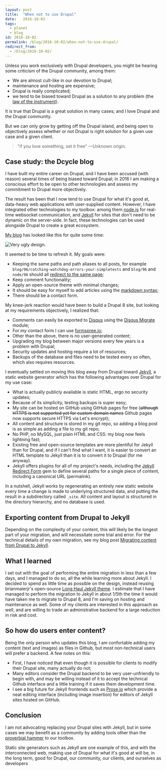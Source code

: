 ```yaml
---
layout: post
title:  "When not to use Drupal"
date:   2016-10-02
tags:
  - planet
  - blog
id: 2016-10-02
permalink: /blog/2016-10-02/when-not-to-use-drupal/
redirect_from:
  - /blog/2016-10-02/
---
```


Unless you work exclusively with Drupal developers, you might be hearing some criticism of the Drupal community, among them:

 * We are almost cult-like in our devotion to Drupal;
 * maintenance and hosting are expensive;
 * Drupal is really complicated;
 * we tend to be biased toward Drupal as a solution to any problem (the [law of the instrument](https://en.wikipedia.org/wiki/Law_of_the_instrument)).

It is true that Drupal is a great solution in many cases; and I love Drupal and the Drupal community.

But we can only grow by getting off the Drupal island, and being open to objectively assess whether or not Drupal is right solution for a given use case and a given client.

> "if you love something, set it free" —Unknown origin.

Case study: the Dcycle blog
-----

I have built my entire career on Drupal, and I have been accused (with reason) several times of being biased toward Drupal; in 2016 I am making a conscious effort to be open to other technologies and assess my commitment to Drupal more objectively.

The result has been that I now tend to use Drupal for what it's good at, data-heavy web applications with user-supplied content. However, I have integrated other technologies to my toolbox: among them [node.js](https://nodejs.org/en/) for real-time websocket communication, and [Jekyll](http://jekyllrb.com) for sites that don't need to be dynamic on the server-side. In fact, these technologies can be used alongside Drupal to create a great ecosystem.

[My blog](http://blog.dcycle.com) has looked like this for quite some time:

<img alt="Very ugly design." src="http://blog.dcycle.com/assets/img/ugh.png" />

It seemed to be time to refresh it. My goals were:

 * Keeping the same paths and path aliases to all posts, for example `blog/96/catching-watchdog-errors-your-simpletests` and `blog/96` and `node/96` should all [redirect to the same page](http://blog.dcycle.com/blog/96/catching-watchdog-errors-your-simpletests);
 * Keep comment functionality;
 * Apply an open-source theme with minimal changes;
 * It should be easy for myself to add articles using the [markdown syntax](https://guides.github.com/features/mastering-markdown/);
 * There should be a contact form.

My knee-jerk reaction would have been to build a Drupal 8 site, but looking at my requirements objectively, I realized that:

 * Comments can easily be exported to [Disqus](https://disqus.com) using the [Disqus Migrate](https://www.drupal.org/project/disqus_migrate) module;
 * For my contact form I can use [formspree.io](https://formspree.io/);
 * Other than the above, there is no user-generated content;
 * Upgrading my blog between major versions every few years is a problem with Drupal;
 * Security updates and hosting require a lot of resources;
 * Backups of the database and files need to be tested every so often, which also requires resources.

I eventually settled on moving this blog away from Drupal toward [Jekyll](http://jekyllrb.com), a static website generator which has the following advantages over Drupal for my use case:

 * What is actually publicly available is static HTML, ergo no security updates;
 * Because of its simplicity, testing backups is super easy;
 * My site can be hosted on GitHub using GitHub pages for free (~~although HTTPS is not supported yet for custom domain names~~ Github pages now supports secure HTTPS via Let's encrypt);
 * All content and structure is stored in my git repo, so adding a blog post is as simple as adding a file to my git repo;
 * No PHP, no MySQL, just plain HTML and CSS: my blog now feels lightning fast;
 * Existing free and open-source templates are more plentiful for Jekyll than for Drupal, and if I can't find what I want, it is easier to convert an HTML template to Jekyll than it is to convert it to Drupal (for me anyway).
 * Jekyll offers plugins for all of my project's needs, including the [Jekyll Redirect Form](https://github.com/jekyll/jekyll-redirect-from) gem to define several paths for a single piece of content, including a canonical URL (permalink).

In a nutshell, Jekyll works by regenerating an entirely new static website every time a change is made to underlying structured data, and putting the result in a subdirectory called `_site`. All content and layout is structured in the directory hierarchy, and no database is used.

Exporting content from Drupal to Jekyll
-----

Depending on the complexity of your content, this will likely be the longest part of your migration, and will necessitate some trial and error. For the technical details of my own migration, see my blog post [Migrating content from Drupal to Jekyll](http://blog.dcycle.com/blog/2016-09-30/migrating-drupal-jekyll/).

What I learned
-----

I set out with the goal of performing the entire migration in less than a few days, and I managed to do so, all the while learning more about Jekyll. I decided to spend as little time as possible on the design, instead reusing brianmaierjr's open-source [Long Haul Jekyll theme](https://github.com/brianmaierjr/long-haul). I estimate that I have managed to perform the migration to Jekyll in about 1/5th the time it would have taken me to migrate to Drupal 8, and I'm saving on hosting and maintenance as well. Some of my clients are interested in this approach as well, and are willing to trade an administrative backend for a large reduction in risk and cost.

So how do users enter content?
-----

Being the only person who updates this blog, I am confortable adding my content (text and images) as files in Github, but most non-technical users will prefer a backend. A few notes on this:

 * First, I have noticed that even though it is possible for clients to modify their Drupal site, many actually do not;
 * Many editors consider the Drupal backend to be very user-unfriendly to begin with, and may be willing instead of it to accept the technical Github interface and a little training if it saves them development time.
 * I see a big future for Jekyll frontends such as <a href="http://prose.io/">Prose.io</a> which provide a neat editing interface (including image insertion) for editors of Jekyll sites hosted on GitHub.

Conclusion
-----

I am not advocating replacing your Drupal sites with Jekyll, but in some cases we may benefit as a community by adding tools other than the [proverbial hammer](https://en.wikipedia.org/wiki/Law_of_the_instrument) to our toolbox.

Static site generators such as Jekyll are one example of this, and with the interconnected web, making use of Drupal for what it's good at will be, in the long term, good for Drupal, our community, our clients, and ourselves as developers
